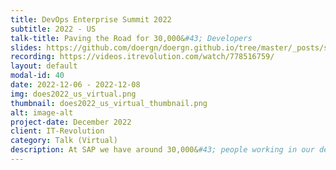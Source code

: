 ```yaml
---
title: DevOps Enterprise Summit 2022
subtitle: 2022 - US
talk-title: Paving the Road for 30,000&#43; Developers
slides: https://github.com/doergn/doergn.github.io/tree/master/_posts/slides/PavedRoad_DOES_USVirtual2022.pdf
recording: https://videos.itrevolution.com/watch/778516759/
layout: default
modal-id: 40
date: 2022-12-06 - 2022-12-08
img: does2022_us_virtual.png
thumbnail: does2022_us_virtual_thumbnail.png
alt: image-alt
project-date: December 2022
client: IT-Revolution
category: Talk (Virtual)
description: At SAP we have around 30,000&#43; people working in our development organization, with >1000 products on our price list using various technology stacks. How do you increase developer productivity at this scale? Backed by in-house user research and industry trends we decided to lower our team's cognitive load by introducing an in-house CI/CD platform called 'Hyperspace'. Dirk will talk about the obstacles of creating 'Hyperspace' with a "platform as a product" approach to an organization that was highly fragmented. Concepts of Paved Roads (a.k.a. Golden Paths) help us to provide guidance to teams with the aim to reduce team cognitive load and decrease support load on central teams Join Dirk's talk for lessons learned, impacts that we already see, and an outlook on what we envision in the Hyperspace. 
---
```

